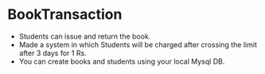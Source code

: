 ﻿# BookTransaction


- Students can issue and return the book.
- Made a system in which Students will be charged after crossing the limit after 3 days for 1 Rs.
- You can create books and students using your local Mysql DB.
